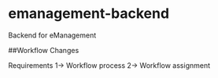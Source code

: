 # emanagement-backend
Backend for eManagement


##Workflow Changes

Requirements
	1-> Workflow process
	2-> Workflow assignment
	